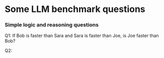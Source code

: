 # Some LLM benchmark questions

### Simple logic and reasoning questions

Q1:
If Bob is faster than Sara and Sara is faster than Joe, is Joe faster than Bob?

Q2:
